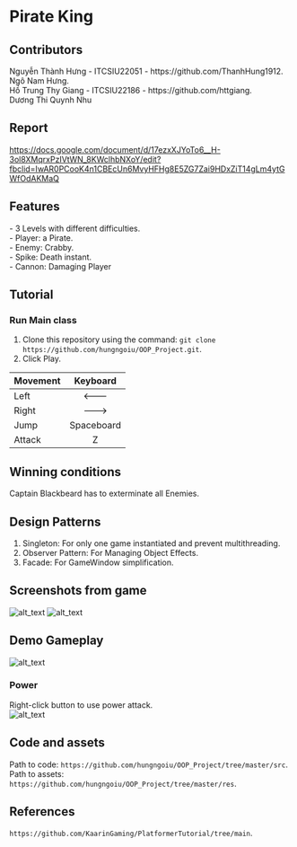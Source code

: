 # Pirate King 
<h2>Contributors</h2>
Nguyễn Thành Hưng - ITCSIU22051 - https://github.com/ThanhHung1912.<br>
Ngô Nam Hưng.<br>
Hồ Trung Thy Giang - ITCSIU22186 - https://github.com/httgiang.<br>
Dương Thi Quynh Nhu

## Report
https://docs.google.com/document/d/17ezxXJYoTo6__H-3ol8XMqrxPzIVtWN_8KWclhbNXoY/edit?fbclid=IwAR0PCooK4n1CBEcUn6MvyHFHg8E5ZG7Zai9HDxZiT14gLm4ytGWfOdAKMaQ

<h2> Features </h2>
- 3 Levels with different difficulties.<br>
- Player: a Pirate.<br>
- Enemy: Crabby.<br>
- Spike: Death instant.<br>
- Cannon: Damaging Player<br>


## Tutorial
### Run Main class
1. Clone this repository using the command:  `git clone https://github.com/hungngoiu/OOP_Project.git`.
2. Click Play.

| Movement        | Keyboard       |   
| ------------- |:-------------:| 
| Left      | <--- | 
| Right      | --->      |   
| Jump | Spaceboard   |
| Attack | Z   |   


## Winning conditions
Captain Blackbeard has to exterminate all Enemies.

## Design Patterns
1. Singleton: For only one game instantiated and prevent multithreading.
2. Observer Pattern: For Managing Object Effects.
3. Facade: For GameWindow simplification.


## Screenshots from game
![alt_text](https://github.com/hungngoiu/OOP_Project/blob/Facade/res/Screenshots1.png)
![alt_text](https://github.com/hungngoiu/OOP_Project/blob/master/res/Screenshots2.png)

## Demo Gameplay
![alt_text](https://github.com/hungngoiu/OOP_Project/blob/master/res/Animation.gif)

### Power
Right-click button to use power attack.<br>
![alt_text](https://github.com/hungngoiu/OOP_Project/blob/GIF/res/PowerAttack.gif)

## Code and assets
Path to code: `https://github.com/hungngoiu/OOP_Project/tree/master/src`.<br>
Path to assets: `https://github.com/hungngoiu/OOP_Project/tree/master/res`.

## References
`https://github.com/KaarinGaming/PlatformerTutorial/tree/main`.

